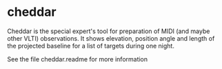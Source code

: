 # cheddar

Cheddar is the special expert's tool for preparation of MIDI (and
maybe other VLTI) observations.  It shows elevation, position angle
and length of the projected baseline for a list of targets during one
night.

See the file cheddar.readme for more information
